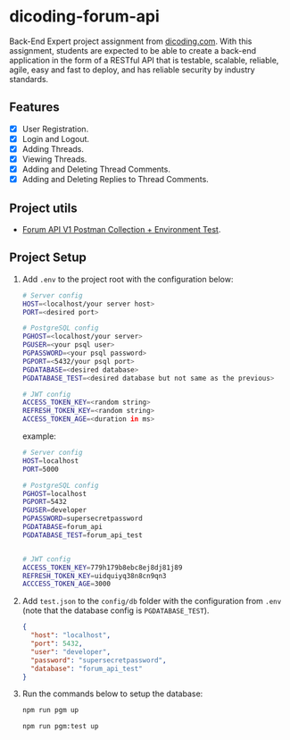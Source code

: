 [class-link]: https://www.dicoding.com/academies/276
[pm-v1]:
  https://github.com/dicodingacademy/a276-backend-expert-labs/raw/099-shared-content/shared-content/03-submission-content/01-Forum-API-V1/Forum%20API%20V1%20Test.zip

# dicoding-forum-api

Back-End Expert project assignment from [dicoding.com][class-link]. With this
assignment, students are expected to be able to create a back-end application in
the form of a RESTful API that is testable, scalable, reliable, agile, easy and
fast to deploy, and has reliable security by industry standards.

## Features

- [x] User Registration.
- [x] Login and Logout.
- [x] Adding Threads.
- [x] Viewing Threads.
- [x] Adding and Deleting Thread Comments.
- [x] Adding and Deleting Replies to Thread Comments.

## Project utils

- [Forum API V1 Postman Collection + Environment Test][pm-v1].

## Project Setup

1. Add `.env` to the project root with the configuration below:

   ```sh
   # Server config
   HOST=<localhost/your server host>
   PORT=<desired port>

   # PostgreSQL config
   PGHOST=<localhost/your server>
   PGUSER=<your psql user>
   PGPASSWORD=<your psql password>
   PGPORT=<5432/your psql port>
   PGDATABASE=<desired database>
   PGDATABASE_TEST=<desired database but not same as the previous>

   # JWT config
   ACCESS_TOKEN_KEY=<random string>
   REFRESH_TOKEN_KEY=<random string>
   ACCESS_TOKEN_AGE=<duration in ms>
   ```

   example:

   ```sh
   # Server config
   HOST=localhost
   PORT=5000

   # PostgreSQL config
   PGHOST=localhost
   PGPORT=5432
   PGUSER=developer
   PGPASSWORD=supersecretpassword
   PGDATABASE=forum_api
   PGDATABASE_TEST=forum_api_test


   # JWT config
   ACCESS_TOKEN_KEY=779h179b8ebc8ej8dj81j89
   REFRESH_TOKEN_KEY=uidquiyq38n8cn9qn3
   ACCCESS_TOKEN_AGE=3000
   ```

2. Add `test.json` to the `config/db` folder with the configuration from `.env`
   (note that the database config is `PGDATABASE_TEST`).

   ```json
   {
     "host": "localhost",
     "port": 5432,
     "user": "developer",
     "password": "supersecretpassword",
     "database": "forum_api_test"
   }
   ```

3. Run the commands below to setup the database:
   ```sh
   npm run pgm up
   ```
   ```sh
   npm run pgm:test up
   ```
